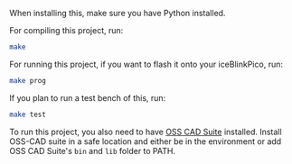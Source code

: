 When installing this, make sure you have Python installed.

For compiling this project, run:

```sh
make
```

For running this project, if you want to flash it onto your iceBlinkPico, run:

```sh
make prog
```

If you plan to run a test bench of this, run:

```sh
make test
```

To run this project, you also need to have [OSS CAD Suite](https://github.com/YosysHQ/oss-cad-suite-build) installed. Install OSS-CAD suite in a safe location and either be in the environment or add OSS CAD Suite's `bin` and `lib` folder to PATH.
